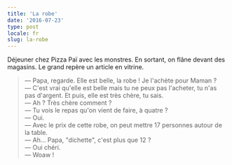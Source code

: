 ```yaml
---
title: 'La robe'
date: '2016-07-23'
type: post
locale: fr
slug: la-robe
---
```


Déjeuner chez Pizza Paï avec les monstres. En sortant, on flâne devant des magasins. Le grand repère un article en vitrine.

<!-- more -->

> — Papa, regarde. Elle est belle, la robe ! Je l'achète pour Maman ?  
> — C'est vrai qu'elle est belle mais tu ne peux pas l'acheter, tu n'as pas d'argent. Et puis, elle est très chère, tu sais.  
> — Ah ? Très chère comment ?  
> — Tu vois le repas qu'on vient de faire, à quatre ?  
> — Oui.  
> — Avec le prix de cette robe, on peut mettre 17 personnes autour de la table.  
> — Ah… Papa, "dichette", c'est plus que 12 ?  
> — Oui chéri.  
> — Woaw !
